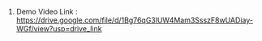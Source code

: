 1. Demo Video Link : https://drive.google.com/file/d/1Bg76qG3lUW4Mam3SsszF8wUADiay-WGf/view?usp=drive_link
